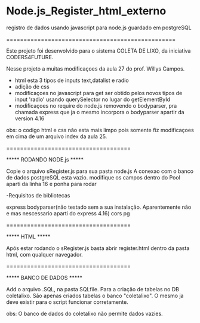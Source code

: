 # Node.js_Register_html_externo
 registro de dados usando javascript para node.js guardado em postgreSQL

=================================================

Este projeto foi desenvolvido para o sistema COLETA DE LIXO, da iniciativa CODERS4FUTURE.

Nesse projeto a muitas modificaçoes da aula 27 do prof. Willys Campos.

- html esta 3 tipos de inputs text,datalist e radio
- adição de css
- modificaçoes no javascript para get ser obtido pelos novos tipos de input 'radio' usando querySelector no lugar do getElementById
- modificaçoes no require do node.js removendo o bodyparser, pra chamada express que ja o mesmo incorpora o bodyparser apartir da version 4.16


obs: o codigo html e css não esta mais limpo pois somente fiz modificaçoes em cima de um arquivo index da aula 25.

====================================

***** RODANDO NODE.js *****

Copie o arquivo sRegister.js para sua pasta node.js 
A conexao com o banco de dados postgreSQL esta vazio.
modifique os campos dentro do Pool aparti da linha 16
e ponha para rodar

-Requisitos de bibliotecas

express
bodyparser(não testado sem a sua instalação. Aparentemente não e mas nescessario aparti do express 4.16)
cors
pg


====================================

***** HTML *****

Após estar rodando o sRegister.js
basta abrir register.html dentro da pasta html, com qualquer navegador.


====================================

***** BANCO DE DADOS *****

Add o arquivo .SQL, na pasta SQLfile. Para a criação de tabelas no DB coletalixo.
São apenas criados tabelas o banco "coletalixo". O mesmo ja deve existir para o script funcionar corretamente.

obs: O banco de dados do coletalixo não permite dados vazies.
